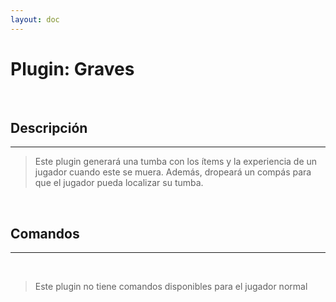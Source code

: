```yaml
---
layout: doc
---
```


# Plugin: Graves

<br/>

## Descripción
---

> Este plugin generará una tumba con los ítems y la experiencia de un jugador cuando este se muera. Además, dropeará un compás para que el jugador pueda localizar su tumba.

<br/>

## Comandos
---

<br/>

> Este plugin no tiene comandos disponibles para el jugador normal
